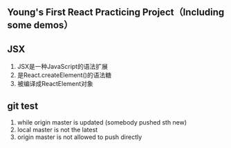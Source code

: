 ## Young's First React Practicing Project（Including some demos）

## JSX
  1. JSX是一种JavaScript的语法扩展
  2. 是React.createElement()的语法糖
  3. 被编译成ReactElement对象

## git test
  1. while origin master is updated (somebody pushed sth new)
  2. local master is not the latest
  3. origin master is not allowed to push directly

